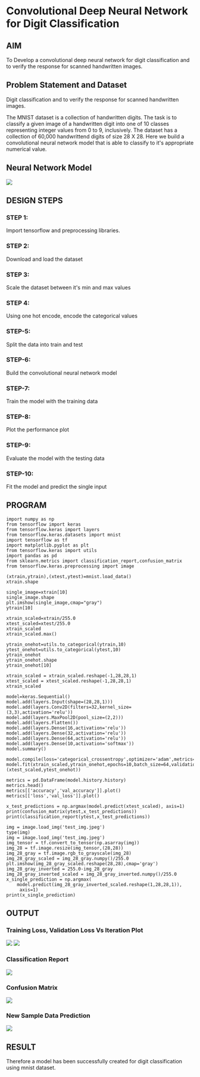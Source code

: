 # Convolutional Deep Neural Network for Digit Classification

## AIM

To Develop a convolutional deep neural network for digit classification and to verify the response for scanned handwritten images.

## Problem Statement and Dataset
Digit classification and to verify the response for scanned handwritten images.

The MNIST dataset is a collection of handwritten digits. The task is to classify a given image of a handwritten digit into one of 10 classes representing integer values from 0 to 9, inclusively. The dataset has a collection of 60,000 handwrittend digits of size 28 X 28. Here we build a convolutional neural network model that is able to classify to it's appropriate numerical value.
## Neural Network Model
![](https://github.com/RanjithD18/mnist-classification/blob/main/nn.png)

## DESIGN STEPS

### STEP 1:
Import tensorflow and preprocessing libraries.

### STEP 2:
Download and load the dataset

### STEP 3:
Scale the dataset between it's min and max values

### STEP 4:
Using one hot encode, encode the categorical values

### STEP-5:
Split the data into train and test

### STEP-6:
Build the convolutional neural network model

### STEP-7:
Train the model with the training data

### STEP-8:
Plot the performance plot

### STEP-9:
Evaluate the model with the testing data

### STEP-10:
Fit the model and predict the single input

## PROGRAM
~~~
import numpy as np
from tensorflow import keras
from tensorflow.keras import layers 
from tensorflow.keras.datasets import mnist
import tensorflow as tf
import matplotlib.pyplot as plt
from tensorflow.keras import utils
import pandas as pd
from sklearn.metrics import classification_report,confusion_matrix
from tensorflow.keras.preprocessing import image

(xtrain,ytrain),(xtest,ytest)=mnist.load_data()
xtrain.shape

single_image=xtrain[10]
single_image.shape
plt.imshow(single_image,cmap="gray")
ytrain[10]

xtrain_scaled=xtrain/255.0
xtest_scaled=xtest/255.0
xtrain_scaled
xtrain_scaled.max()

ytrain_onehot=utils.to_categorical(ytrain,10)
ytest_onehot=utils.to_categorical(ytest,10)
ytrain_onehot
ytrain_onehot.shape
ytrain_onehot[10]

xtrain_scaled = xtrain_scaled.reshape(-1,28,28,1)
xtest_scaled = xtest_scaled.reshape(-1,28,28,1)
xtrain_scaled

model=keras.Sequential()
model.add(layers.Input(shape=(28,28,1)))
model.add(layers.Conv2D(filters=32,kernel_size=(3,3),activation='relu'))
model.add(layers.MaxPool2D(pool_size=(2,2)))
model.add(layers.Flatten())
model.add(layers.Dense(16,activation='relu'))
model.add(layers.Dense(32,activation='relu'))
model.add(layers.Dense(64,activation='relu'))
model.add(layers.Dense(10,activation='softmax'))
model.summary()

model.compile(loss='categorical_crossentropy',optimizer='adam',metrics='accuracy')
model.fit(xtrain_scaled,ytrain_onehot,epochs=10,batch_size=64,validation_data=(xtest_scaled,ytest_onehot))

metrics = pd.DataFrame(model.history.history)
metrics.head()
metrics[['accuracy','val_accuracy']].plot()
metrics[['loss','val_loss']].plot()

x_test_predictions = np.argmax(model.predict(xtest_scaled), axis=1)
print(confusion_matrix(ytest,x_test_predictions))
print(classification_report(ytest,x_test_predictions))

img = image.load_img('test_img.jpeg')
type(img)
img = image.load_img('test_img.jpeg')
img_tensor = tf.convert_to_tensor(np.asarray(img))
img_28 = tf.image.resize(img_tensor,(28,28))
img_28_gray = tf.image.rgb_to_grayscale(img_28)
img_28_gray_scaled = img_28_gray.numpy()/255.0
plt.imshow(img_28_gray_scaled.reshape(28,28),cmap='gray')
img_28_gray_inverted = 255.0-img_28_gray
img_28_gray_inverted_scaled = img_28_gray_inverted.numpy()/255.0
x_single_prediction = np.argmax(
    model.predict(img_28_gray_inverted_scaled.reshape(1,28,28,1)),
     axis=1)
print(x_single_prediction)
~~~
## OUTPUT

### Training Loss, Validation Loss Vs Iteration Plot

![](https://github.com/RanjithD18/mnist-classification/blob/main/1.png)
![](https://github.com/RanjithD18/mnist-classification/blob/main/2.png)
### Classification Report

![](https://github.com/RanjithD18/mnist-classification/blob/main/3.png)

### Confusion Matrix

![](https://github.com/RanjithD18/mnist-classification/blob/main/4.png)

### New Sample Data Prediction

![](https://github.com/RanjithD18/mnist-classification/blob/main/5.png)

## RESULT
Therefore a model has been successfully created for digit classification using mnist dataset.
